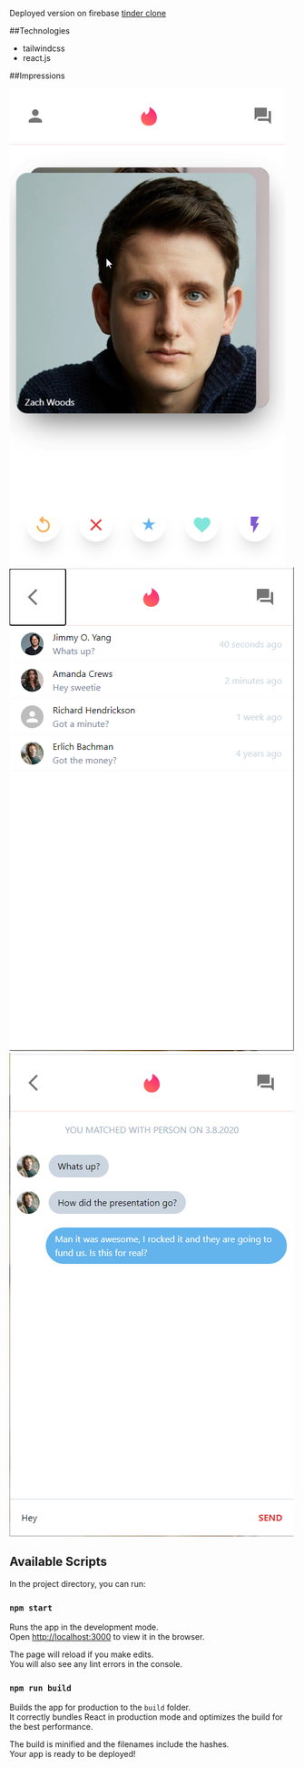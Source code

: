 Deployed version on firebase [tinder clone](https://tinder-clone-6f8cf.web.app/)

##Technologies
- tailwindcss
- react.js

##Impressions

![shiptrack search](https://raw.githubusercontent.com/konstantinsteinmiller/tinder-clone/master/images/tinder-clone-1.png)
![shiptrack search](https://raw.githubusercontent.com/konstantinsteinmiller/tinder-clone/master/images/tinder-clone-2.png)
![shiptrack search](https://raw.githubusercontent.com/konstantinsteinmiller/tinder-clone/master/images/tinder-clone-3.png)

## Available Scripts

In the project directory, you can run:

### `npm start`

Runs the app in the development mode.<br />
Open [http://localhost:3000](http://localhost:3000) to view it in the browser.

The page will reload if you make edits.<br />
You will also see any lint errors in the console.

### `npm run build`

Builds the app for production to the `build` folder.<br />
It correctly bundles React in production mode and optimizes the build for the best performance.

The build is minified and the filenames include the hashes.<br />
Your app is ready to be deployed!
